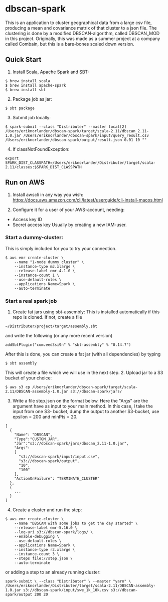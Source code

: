 # dbscan-spark
This is an application to cluster geographical data from a large csv file, producing a mean and covariance matrix of that cluster to a json file. The clustering is done by a modified DBSCAN-algorithm, called DBSCAN_MOD in this project. Originally, this was made as a summer project at a company called Combain, but this is a bare-bones scaled down version.

## Quick Start

1. Install Scala, Apache Spark and SBT:
```
$ brew install scala
$ brew install apache-spark
$ brew install sbt    
```

2. Package job as jar:
```
$ sbt package
```
3. Submit job locally:
```
$ spark-submit --class "Distributer" --master local[2] /Users/eriknorlander/dbscan-spark/target/scala-2.11/dbscan_2.11-1.0.jar /Users/eriknorlander/dbscan-spark/input/query_result.csv /Users/eriknorlander/dbscan-spark/output/result.json 0.01 10 ""
```
4. If classNotFoundException:
```
export SPARK_DIST_CLASSPATH=/Users/eriknorlander/Distributer/target/scala-2.11/classes:$SPARK_DIST_CLASSPATH
```
## Run on AWS
1. Install awscli in any way you wish:
https://docs.aws.amazon.com/cli/latest/userguide/cli-install-macos.html

2. Configure it for a user of your AWS-account, needing:
* Access key ID
* Secret access key
Usually by creating a new IAM-user.

### Start a dummy-cluster:
This is simply included for you to try your connection.
```
$ aws emr create-cluster \
    --name "1-node dummy cluster" \
    --instance-type m3.xlarge \
    --release-label emr-4.1.0 \
    --instance-count 1 \
    --use-default-roles \
    --applications Name=Spark \
    --auto-terminate
```
### Start a real spark job
1. Create fat jars using sbt-assembly:
This is installed automatically if this repo is cloned. If not, create a file
```
~/Distributer/project/target/assembly.sbt
```
and write the following (or any more recent version)
```
addSbtPlugin("com.eed3si9n" % "sbt-assembly" % "0.14.7")
```
After this is done, you can create a fat jar (with all dependencies) by typing
```
$ sbt assembly
```
This will create a file which we will use in the next step.
2. Upload jar to a S3 bucket of your choice:
```
$ aws s3 cp /Users/eriknorlander/dbscan-spark/target/scala-2.11/DBSCAN-assembly-1.0.jar s3://dbscan-spark/jars/
```
3. Write a file step.json on the format below. Here the "Args" are the argument
have as input to your main method. In this case, I take the input from one S3-
bucket, dump the output to another S3-bucket, use epsilon = 200 and minPts = 20.
```
[
  {
    "Name": "DBSCAN",
    "Type":"CUSTOM_JAR",
    "Jar":"s3://dbscan-spark/jars/dbscan_2.11-1.0.jar",
    "Args":
    [
      "s3://dbscan-spark/input/input.csv",
      "s3://dbscan-spark/output",
      "10",
      "100"
    ],
    "ActionOnFailure": "TERMINATE_CLUSTER"
  },
  {
    ...
  }
]
```
4. Create a cluster and run the step:
```
$ aws emr create-cluster \
    --name "DBSCAN with some jobs to get the day started" \
    --release-label emr-5.16.0 \
    --log-uri s3://dbscan-spark/logs/ \
    --enable-debugging \
    --use-default-roles \
    --applications Name=Spark \
    --instance-type r3.xlarge \
    --instance-count 3 \
    --steps file://step.json \
    --auto-terminate
```
or adding a step to an already running cluster:
```
spark-submit \ --class "Distributer" \ --master "yarn" \ /Users/eriknorlander/Distributer/target/scala-2.11/DBSCAN-assembly-1.0.jar s3://dbscan-spark/input/swe_1k_10k.csv s3://dbscan-spark/output 200 20
```
